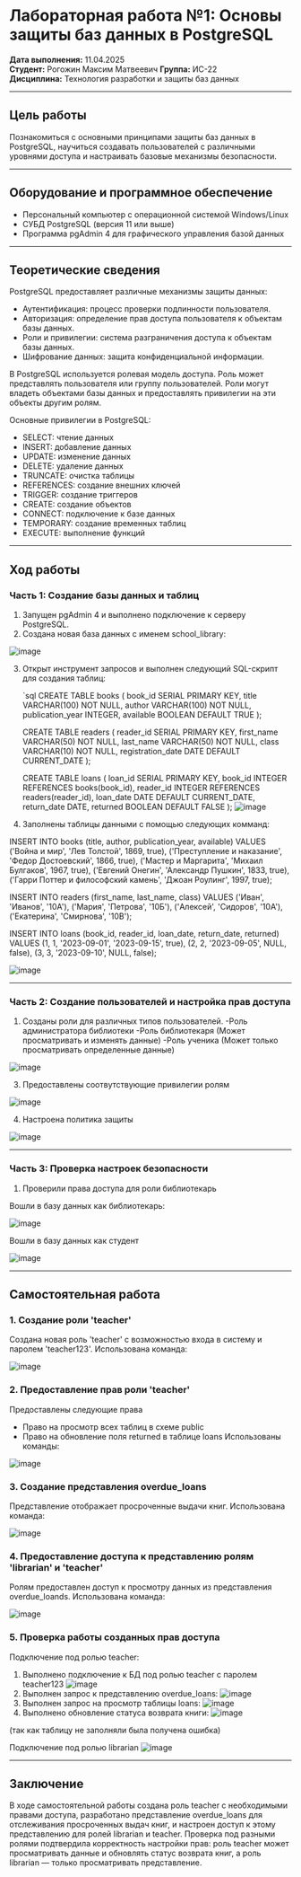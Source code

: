 # Лабораторная работа №1: Основы защиты баз данных в PostgreSQL

**Дата выполнения:** 11.04.2025  
**Студент:** Рогожин Максим Матвеевич
**Группа:** ИС-22  
**Дисциплина:** Технология разработки и защиты баз данных

---

## Цель работы
Познакомиться с основными принципами защиты баз данных в PostgreSQL, научиться создавать пользователей с различными уровнями доступа и настраивать базовые механизмы безопасности.

---

## Оборудование и программное обеспечение
- Персональный компьютер с операционной системой Windows/Linux  
- СУБД PostgreSQL (версия 11 или выше)  
- Программа pgAdmin 4 для графического управления базой данных  

---

## Теоретические сведения
PostgreSQL предоставляет различные механизмы защиты данных:  
- Аутентификация: процесс проверки подлинности пользователя.  
- Авторизация: определение прав доступа пользователя к объектам базы данных.  
- Роли и привилегии: система разграничения доступа к объектам базы данных.  
- Шифрование данных: защита конфиденциальной информации.  

В PostgreSQL используется ролевая модель доступа. Роль может представлять пользователя или группу пользователей. Роли могут владеть объектами базы данных и предоставлять привилегии на эти объекты другим ролям.  

Основные привилегии в PostgreSQL:  
- SELECT: чтение данных  
- INSERT: добавление данных  
- UPDATE: изменение данных  
- DELETE: удаление данных  
- TRUNCATE: очистка таблицы  
- REFERENCES: создание внешних ключей  
- TRIGGER: создание триггеров  
- CREATE: создание объектов  
- CONNECT: подключение к базе данных  
- TEMPORARY: создание временных таблиц  
- EXECUTE: выполнение функций  

---

## Ход работы

### Часть 1: Создание базы данных и таблиц
1. Запущен pgAdmin 4 и выполнено подключение к серверу PostgreSQL.  
2. Создана новая база данных с именем school_library:  

![image](https://github.com/user-attachments/assets/605e4668-600d-464f-bcb7-632762f06c02)


3. Открыт инструмент запросов  и выполнен следующий SQL-скрипт для создания таблиц:  

   `sql
   CREATE TABLE books (
       book_id SERIAL PRIMARY KEY,
       title VARCHAR(100) NOT NULL,
       author VARCHAR(100) NOT NULL,
       publication_year INTEGER,
       available BOOLEAN DEFAULT TRUE
   );

   CREATE TABLE readers (
       reader_id SERIAL PRIMARY KEY,
       first_name VARCHAR(50) NOT NULL,
       last_name VARCHAR(50) NOT NULL,
       class VARCHAR(10) NOT NULL,
       registration_date DATE DEFAULT CURRENT_DATE
   );

   CREATE TABLE loans (
       loan_id SERIAL PRIMARY KEY,
       book_id INTEGER REFERENCES books(book_id),
       reader_id INTEGER REFERENCES readers(reader_id),
       loan_date DATE DEFAULT CURRENT_DATE,
       return_date DATE,
       returned BOOLEAN DEFAULT FALSE
   );
![image](https://github.com/user-attachments/assets/eacea3d6-4da1-4c38-aa62-c8ce3f8936e8)

4. Заполнены таблицы данными с помощью следующих комманд:
   
INSERT INTO books (title, author, publication_year, available)
VALUES 
    ('Война и мир', 'Лев Толстой', 1869, true),
    ('Преступление и наказание', 'Федор Достоевский', 1866, true),
    ('Мастер и Маргарита', 'Михаил Булгаков', 1967, true),
    ('Евгений Онегин', 'Александр Пушкин', 1833, true),
    ('Гарри Поттер и философский камень', 'Джоан Роулинг', 1997, true);

INSERT INTO readers (first_name, last_name, class)
VALUES 
    ('Иван', 'Иванов', '10А'),
    ('Мария', 'Петрова', '10Б'),
    ('Алексей', 'Сидоров', '10А'),
    ('Екатерина', 'Смирнова', '10В');

INSERT INTO loans (book_id, reader_id, loan_date, return_date, returned)
VALUES 
    (1, 1, '2023-09-01', '2023-09-15', true),
    (2, 2, '2023-09-05', NULL, false),
    (3, 3, '2023-09-10', NULL, false);

![image](https://github.com/user-attachments/assets/4df0d325-6960-4b8d-abe2-10607b4ab9d5)

---

### Часть 2: Создание пользователей и настройка прав доступа

1. Созданы роли для различных типов пользователей.
  -Роль администратора библиотеки
  -Роль библиотекаря (Может просматривать и изменять данные)
  -Роль ученика (Может только просматривать определенные данные)
   
![image](https://github.com/user-attachments/assets/019e8585-f150-4351-b9da-3650476f878f)

3. Предоставлены соотвутствующие привилегии ролям

![image](https://github.com/user-attachments/assets/f7ef5a0c-ab45-4569-b04c-42f40293f231)

4. Настроена политика защиты 

![image](https://github.com/user-attachments/assets/fa557d11-33e5-40f3-89e4-7c780bc60369)

---

### Часть 3: Проверка настроек безопасности

1. Проверили права доступа для роли библиотекарь

Вошли в базу данных как библиотекарь:

![image](https://github.com/user-attachments/assets/866e7395-111c-4494-a0cb-815d4a8c6052)

Вошли в базу данных как студент 

![image](https://github.com/user-attachments/assets/a072e696-451a-4018-bb2d-f9248544bbaf)

---

## Самостоятельная работа


### 1. Создание роли 'teacher'

Создана новая роль 'teacher' с возможностью входа в систему и паролем 'teacher123'. Использована команда:

![image](https://github.com/user-attachments/assets/683cb270-4d86-4870-8855-f003dbe5efe6)

### 2. Предоставление прав роли 'teacher'

Предоставлены следующие права 
  - Право на просмотр всех таблиц в схеме public
  - Право на обновление поля returned в таблице loans
Использованы команды: 

![image](https://github.com/user-attachments/assets/5c35b46b-7e15-4bf8-a309-9e799db07b74)

### 3. Создание представления overdue_loans

Представление отображает просроченные выдачи книг. Использована команда: 

![image](https://github.com/user-attachments/assets/3c41a5be-21c3-4fb6-96fa-2bbf664635cf)

### 4. Предоставление доступа к представлению ролям 'librarian' и 'teacher'

Ролям предоставлен доступ к просмотру данных из представления overdue_loands.
Использована команда: 

![image](https://github.com/user-attachments/assets/da63a6fe-ba9b-48db-984b-cbcad29f3d72)

### 5. Проверка работы созданных прав доступа

Подключение под ролью teacher: 
  1. Выполнено подключение к БД под ролью teacher с паролем teacher123
     ![image](https://github.com/user-attachments/assets/0c3e452c-23b2-42ae-81bd-2700301891bb)
  2. Выполнен запрос к представлению overdue_loans:
     ![image](https://github.com/user-attachments/assets/70449c04-56af-4efc-9193-5d2266272e78)
  3. Выполнен запрос на просмотр таблицы loans:
     ![image](https://github.com/user-attachments/assets/195b48b2-9d19-4628-84c7-4664d5de740f)
  4. Выполнено обновление статуса возврата книги:
     ![image](https://github.com/user-attachments/assets/1e4dd638-3dca-41e1-96e6-f262228bf549)
     
(так как таблицу не заполняли была получена ошибка)

  Подключение под ролью librarian 
  ![image](https://github.com/user-attachments/assets/8fd65ca7-a86a-45dc-b22a-0aa1406bead0)

---

## Заключение 
В ходе самостоятельной работы создана роль teacher с необходимыми правами доступа, разработано представление overdue_loans для отслеживания просроченных выдач книг, и настроен доступ к этому представлению для ролей librarian и teacher. Проверка под разными ролями подтвердила корректность настройки прав: роль teacher может просматривать данные и обновлять статус возврата книг, а роль librarian — только просматривать представление.
     



